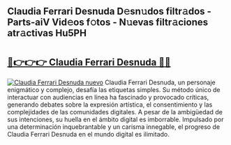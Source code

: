 ## Claudia Ferrari Desnuda D𝚎sn𝚞dos filtr𝚊dos - Parts-aiV Vid𝚎os f𝚘tos - N𝚞evas filtr𝚊ciones atr𝚊ctivas Hu5PH

# <h2><a href="http://mb628w0.tromn.icu/?c=Claudia+Ferrari+Desnuda">🔗👉👉👉 Claudia Ferrari Desnuda 🔗🔗</a></h2>

[![Claudia Ferrari Desnuda nuevo](https://i.imgur.com/pEAQMta.gif)](http://mb628w0.tromn.icu/?c=Claudia+Ferrari+Desnuda)
Claudia Ferrari Desnuda, un personaje enigmático y complejo, desafía las etiquetas simples. Su método único de interactuar con audiencias en línea ha fascinado y provocado críticas, generando debates sobre la expresión artística, el consentimiento y las complejidades de las comunidades digitales. A pesar de la ambigüedad de sus intenciones, su huella en el ámbito digital es imborrable. Impulsado por una determinación inquebrantable y un carisma innegable, el progreso de Claudia Ferrari Desnuda en el mundo digital es ilimitado.
